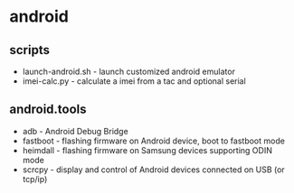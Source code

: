 # android

## scripts

- launch-android.sh - launch customized android emulator
- imei-calc.py - calculate a imei from a tac and optional serial

## android.tools

- adb - Android Debug Bridge
- fastboot - flashing firmware on Android device, boot to fastboot mode
- heimdall - flashing firmware on Samsung devices supporting ODIN mode
- scrcpy - display and control of Android devices connected on USB (or tcp/ip)

